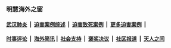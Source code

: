 
### 明慧海外之窗

####  [武汉肺炎](indexes/365.md?t=01271300) &nbsp;|&nbsp;  [迫害案例综述](indexes/328.md?t=01271300) &nbsp;|&nbsp; [迫害致死案例](indexes/277.md?t=01271300)  &nbsp;|&nbsp; [更多迫害案例](indexes/81.md?t=01271300)  &nbsp;|&nbsp; 
####  [时事评论](indexes/251.md?t=01271300) &nbsp;|&nbsp; [海外简讯](indexes/245.md?t=01271300)&nbsp;|&nbsp;  [社会支持](indexes/140.md?t=01271300) &nbsp;|&nbsp; [褒奖决议](indexes/282.md?t=01271300) &nbsp;|&nbsp; [社区报道](indexes/91.md?t=01271300)  &nbsp;|&nbsp; [天人之间](indexes/78.md?t=01271300) 

